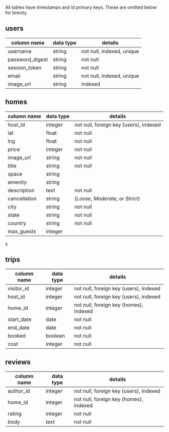 All tables have timestamps and id primary keys. These are omitted below for brevity.

## users
column name     | data type | details
----------------|-----------|-----------------------
username        | string    | not null, indexed, unique
password_digest | string    | not null
session_token   | string    | not null
email           | string    | not null, indexed, unique
image_url       | string    | indexed

## homes
column name | data type | details
------------|-----------|-----------------------
host_id     | integer   | not null, foreign key (users), indexed
lat         | float     | not null
lng         | float     | not null
price       | integer   | not null
image_url   | string    | not null
title       | string    | not null
space       | string    |
amenity     | string    |
description | text      | not null
cancellation| string    | (*Loose*, *Moderate*, or *Strict*)
city        | string    | not null
state       | string    | not null
country     | string    | not null
max_guests  | integer   |
s

## trips
column name | data type | details
------------|-----------|-----------------------
visitor_id  | integer   | not null, foreign key (users), indexed
host_id     | integer   | not null, foreign key (users), indexed
home_id     | integer   | not null, foreign key (homes), indexed
start_date  | date      | not null
end_date    | date      | not null
booked      | boolean   | not null
cost        | integer   | not null

## reviews
column name | data type | details
------------|-----------|-----------------------
author_id   | integer   | not null, foreign key (users), indexed
home_id     | integer   | not null, foreign key (homes), indexed
rating      | integer   | not null
body        | text      | not null
